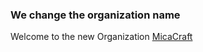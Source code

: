 ### We change the organization name
  Welcome to the new Organization [MicaCraft](https://github.com/MicaCraft)

  
